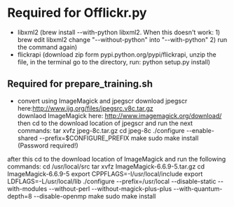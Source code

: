 Required for Offlickr.py
=========================
* libxml2 (brew install --with-python libxml2. When this doesn't work: 1) brew edit libxml2 change "--without-python" into "--with-python" 2) run the command again)
* flickrapi (download zip form pypi.python.org/pypi/flickrapi, unzip the file, in the terminal go to the directory, run: python setup.py install)

Required for prepare_training.sh
----------------------------------
* convert using ImageMagick and jpegscr
download jpegscr here:http://www.ijg.org/files/jpegsrc.v8c.tar.gz  
downlaod ImageMagick here: http://www.imagemagick.org/download/
then cd to the download location of jpegscr and run the next commands:
tar xvfz jpeg-8c.tar.gz
cd jpeg-8c
./configure --enable-shared --prefix=$CONFIGURE_PREFIX
make
sudo make install (Password required!)

after this cd to the download location of ImageMagick and run the following commands:
cd /usr/local/src
tar xvfz ImageMagick-6.6.9-5.tar.gz
cd ImageMagick-6.6.9-5
export CPPFLAGS=-I/usr/local/include
export LDFLAGS=-L/usr/local/lib
./configure --prefix=/usr/local --disable-static --with-modules --without-perl --without-magick-plus-plus --with-quantum-depth=8 --disable-openmp
make
sudo make install
